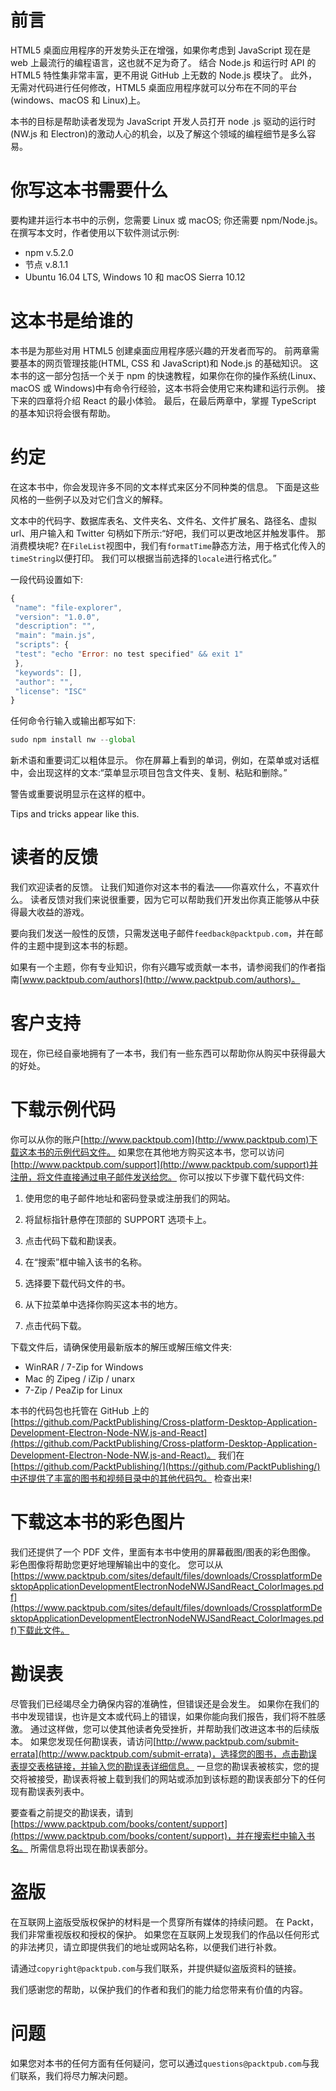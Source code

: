 # 前言

HTML5 桌面应用程序的开发势头正在增强，如果你考虑到 JavaScript 现在是 web 上最流行的编程语言，这也就不足为奇了。 结合 Node.js 和运行时 API 的 HTML5 特性集非常丰富，更不用说 GitHub 上无数的 Node.js 模块了。 此外，无需对代码进行任何修改，HTML5 桌面应用程序就可以分布在不同的平台(windows、macOS 和 Linux)上。

本书的目标是帮助读者发现为 JavaScript 开发人员打开 node .js 驱动的运行时(NW.js 和 Electron)的激动人心的机会，以及了解这个领域的编程细节是多么容易。

# 你写这本书需要什么

要构建并运行本书中的示例，您需要 Linux 或 macOS; 你还需要 npm/Node.js。 在撰写本文时，作者使用以下软件测试示例:

*   npm v.5.2.0
*   节点 v.8.1.1
*   Ubuntu 16.04 LTS, Windows 10 和 macOS Sierra 10.12

# 这本书是给谁的

本书是为那些对用 HTML5 创建桌面应用程序感兴趣的开发者而写的。 前两章需要基本的网页管理技能(HTML, CSS 和 JavaScript)和 Node.js 的基础知识。 这本书的这一部分包括一个关于 npm 的快速教程，如果你在你的操作系统(Linux、macOS 或 Windows)中有命令行经验，这本书将会使用它来构建和运行示例。 接下来的四章将介绍 React 的最小体验。 最后，在最后两章中，掌握 TypeScript 的基本知识将会很有帮助。

# 约定

在这本书中，你会发现许多不同的文本样式来区分不同种类的信息。 下面是这些风格的一些例子以及对它们含义的解释。

文本中的代码字、数据库表名、文件夹名、文件名、文件扩展名、路径名、虚拟 url、用户输入和 Twitter 句柄如下所示:“好吧，我们可以更改地区并触发事件。 那消费模块呢? 在`FileList`视图中，我们有`formatTime`静态方法，用于格式化传入的`timeString`以便打印。 我们可以根据当前选择的`locale`进行格式化。”

一段代码设置如下:

```js
{ 
 "name": "file-explorer", 
 "version": "1.0.0", 
 "description": "", 
 "main": "main.js", 
 "scripts": { 
 "test": "echo "Error: no test specified" && exit 1" 
 }, 
 "keywords": [], 
 "author": "", 
 "license": "ISC" 
} 

```

任何命令行输入或输出都写如下:

```js
sudo npm install nw --global

```

新术语和重要词汇以粗体显示。 你在屏幕上看到的单词，例如，在菜单或对话框中，会出现这样的文本:“菜单显示项目包含文件夹、复制、粘贴和删除。”

警告或重要说明显示在这样的框中。

Tips and tricks appear like this.

# 读者的反馈

我们欢迎读者的反馈。 让我们知道你对这本书的看法——你喜欢什么，不喜欢什么。 读者反馈对我们来说很重要，因为它可以帮助我们开发出你真正能够从中获得最大收益的游戏。

要向我们发送一般性的反馈，只需发送电子邮件`feedback@packtpub.com`，并在邮件的主题中提到这本书的标题。

如果有一个主题，你有专业知识，你有兴趣写或贡献一本书，请参阅我们的作者指南[www.packtpub.com/authors](http://www.packtpub.com/authors)。

# 客户支持

现在，你已经自豪地拥有了一本书，我们有一些东西可以帮助你从购买中获得最大的好处。

# 下载示例代码

你可以从你的账户[http://www.packtpub.com](http://www.packtpub.com)下载这本书的示例代码文件。 如果您在其他地方购买这本书，您可以访问[http://www.packtpub.com/support](http://www.packtpub.com/support)并注册，将文件直接通过电子邮件发送给您。 你可以按以下步骤下载代码文件:

1.  使用您的电子邮件地址和密码登录或注册我们的网站。
2.  将鼠标指针悬停在顶部的 SUPPORT 选项卡上。
3.  点击代码下载和勘误表。
4.  在“搜索”框中输入该书的名称。
5.  选择要下载代码文件的书。

6.  从下拉菜单中选择你购买这本书的地方。
7.  点击代码下载。

下载文件后，请确保使用最新版本的解压或解压缩文件夹:

*   WinRAR / 7-Zip for Windows
*   Mac 的 Zipeg / iZip / unarx
*   7-Zip / PeaZip for Linux

本书的代码包也托管在 GitHub 上的[https://github.com/PacktPublishing/Cross-platform-Desktop-Application-Development-Electron-Node-NW.js-and-React](https://github.com/PacktPublishing/Cross-platform-Desktop-Application-Development-Electron-Node-NW.js-and-React)。 我们在[https://github.com/PacktPublishing/](https://github.com/PacktPublishing/)中还提供了丰富的图书和视频目录中的其他代码包。 检查出来!

# 下载这本书的彩色图片

我们还提供了一个 PDF 文件，里面有本书中使用的屏幕截图/图表的彩色图像。 彩色图像将帮助您更好地理解输出中的变化。 您可以从[https://www.packtpub.com/sites/default/files/downloads/CrossplatformDesktopApplicationDevelopmentElectronNodeNWJSandReact_ColorImages.pdf](https://www.packtpub.com/sites/default/files/downloads/CrossplatformDesktopApplicationDevelopmentElectronNodeNWJSandReact_ColorImages.pdf)下载此文件。

# 勘误表

尽管我们已经竭尽全力确保内容的准确性，但错误还是会发生。 如果你在我们的书中发现错误，也许是文本或代码上的错误，如果你能向我们报告，我们将不胜感激。 通过这样做，您可以使其他读者免受挫折，并帮助我们改进这本书的后续版本。 如果您发现任何勘误表，请访问[http://www.packtpub.com/submit-errata](http://www.packtpub.com/submit-errata)，选择您的图书，点击勘误表提交表格链接，并输入您的勘误表详细信息。 一旦您的勘误表被核实，您的提交将被接受，勘误表将被上载到我们的网站或添加到该标题的勘误表部分下的任何现有勘误表列表中。

要查看之前提交的勘误表，请到[https://www.packtpub.com/books/content/support](https://www.packtpub.com/books/content/support)，并在搜索栏中输入书名。 所需信息将出现在勘误表部分。

# 盗版

在互联网上盗版受版权保护的材料是一个贯穿所有媒体的持续问题。 在 Packt，我们非常重视版权和授权的保护。 如果您在互联网上发现我们的作品以任何形式的非法拷贝，请立即提供我们的地址或网站名称，以便我们进行补救。

请通过`copyright@packtpub.com`与我们联系，并提供疑似盗版资料的链接。

我们感谢您的帮助，以保护我们的作者和我们的能力给您带来有价值的内容。

# 问题

如果您对本书的任何方面有任何疑问，您可以通过`questions@packtpub.com`与我们联系，我们将尽力解决问题。